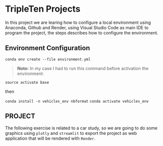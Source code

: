 # TripleTen Projects

In this project we are learing how to configure a local environment using Anaconda, Github and Render, using Visual Studio Code as main IDE to program the project, the steps describes how to configure the environment.

## Environment Configuration 

`conda env create --file environment.yml`

> **Note:** In my case I had to run this command before activation the environment:

`source activate base`

then

`conda install -n vehicles_env nbformat`
`conda activate vehicles_env`

## PROJECT
The following exercise is related to a car study, so we are going to do some graphics using `plotly` and `streamlit` to export the project as web application that will be rendered with `Render`.